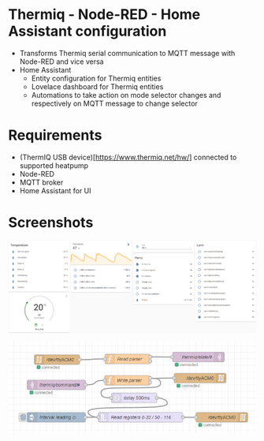 # Thermiq - Node-RED - Home Assistant configuration
* Transforms Thermiq serial communication to MQTT message with Node-RED and vice versa
* Home Assistant
  - Entity configuration for Thermiq entities
  - Lovelace dashboard for Thermiq entities
  - Automations to take action on mode selector changes and respectively on MQTT message to change selector

# Requirements
* (ThermIQ USB device)[https://www.thermiq.net/hw/] connected to supported heatpump
* Node-RED
* MQTT broker
* Home Assistant for UI

# Screenshots
![UI](images/lovelace-screenshot.png?raw=true "Lovelace")

![UI](images/node-red-screenshot.png?raw=true "Node-RED")
